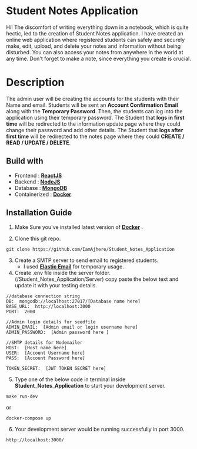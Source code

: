 # Student Notes Application

Hi! The discomfort of writing everything down in a notebook, which is quite hectic, led to the creation of Student Notes application. I have created an online web application where registered students can safely and securely make, edit, upload, and delete your notes and information without being disturbed. You can also access your notes from anywhere in the world at any time. Don't forget to make a note, since everything you create is crucial.

# Description

The admin user will be creating the accounts for the students with their Name and email. Students will be sent an **Account Confirmation Email** along with the **Temporary Password**. Then, the students can log into the application using their temporary password. The Student that **logs in first time** will be redirected to the information update page where they could change their password and add other details. The Student that **logs after first time** will be redirected to the notes page where they could **CREATE / READ / UPDATE / DELETE**.

## Build with

- Frontend : **[ReactJS](https://reactjs.org/)**
- Backend : **[NodeJS](https://nodejs.org/en/)**
- Database : **[MongoDB](https://www.mongodb.com/)**
- Containerized : **[Docker](https://www.docker.com/)**

## Installation Guide

1. Make Sure you've installed latest version of **[Docker](https://www.docker.com/products/docker-desktop/)** .

2. Clone this git repo.

```
git clone https://github.com/IamAjhere/Student_Notes_Application
```

3. Create a SMTP server to send email to registered students.
   - I used **[Elastic Email](https://elasticemail.com/)** for temporary usage.
4. Create .env file inside the server folder. (/Student_Notes_Application/Server)
   copy paste the below text and update it with your testing details.

```
//database connection string
DB:  mongodb://localhost:27017/[Database name here]
BASE_URL:  http://localhost:3000
PORT:  2000

//Admin login details for seedfile
ADMIN_EMAIL:  [Admin email or login username here]
ADMIN_PASSWORD:  [Admin password here ]

//SMTP details for Nodemailer
HOST:  [Host name here]
USER:  [Account Username here]
PASS:  [Account Password here]

TOKEN_SECRET:  [JWT TOKEN SECRET here]
```

5. Type one of the below code in terminal inside **Student_Notes_Application** to start your development server.

```
make run-dev
```

or

```
docker-compose up
```

6. Your development server would be running successfully in port 3000.

```
http://localhost:3000/
```

